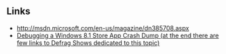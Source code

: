 
Links
-----

- <http://msdn.microsoft.com/en-us/magazine/dn385708.aspx>
- [Debugging a Windows 8.1 Store App Crash Dump (at the  end there are few links to Defrag Shows dedicated to this topic)](http://blogs.msdn.com/b/ntdebugging/archive/2014/01/13/debugging-a-windows-8-1-store-app-crash-dump.aspx)

